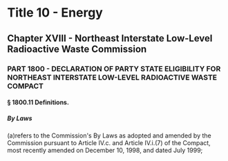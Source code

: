 
# Title 10 - Energy
## Chapter XVIII - Northeast Interstate Low-Level Radioactive Waste Commission
### PART 1800 - DECLARATION OF PARTY STATE ELIGIBILITY FOR NORTHEAST INTERSTATE LOW-LEVEL RADIOACTIVE WASTE COMPACT
#### § 1800.11 Definitions.
##### By Laws

(a)refers to the Commission's By Laws as adopted and amended by the Commission pursuant to Article IV.c. and Article IV.i.(7) of the Compact, most recently amended on December 10, 1998, and dated July 1999;
